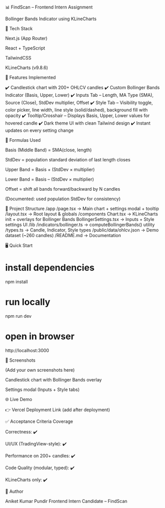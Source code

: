 📊 FindScan – Frontend Intern Assignment

Bollinger Bands Indicator using KLineCharts

🚀 Tech Stack

Next.js (App Router)

React + TypeScript

TailwindCSS

KLineCharts (v9.8.6)

🎯 Features Implemented

✔️ Candlestick chart with 200+ OHLCV candles
✔️ Custom Bollinger Bands Indicator (Basis, Upper, Lower)
✔️ Inputs Tab – Length, MA Type (SMA), Source (Close), StdDev multiplier, Offset
✔️ Style Tab – Visibility toggle, color picker, line width, line style (solid/dashed), background fill with opacity
✔️ Tooltip/Crosshair – Displays Basis, Upper, Lower values for hovered candle
✔️ Dark theme UI with clean Tailwind design
✔️ Instant updates on every setting change

🧮 Formulas Used

Basis (Middle Band) = SMA(close, length)

StdDev = population standard deviation of last length closes

Upper Band = Basis + (StdDev × multiplier)

Lower Band = Basis – (StdDev × multiplier)

Offset = shift all bands forward/backward by N candles

(Documented: used population StdDev for consistency)

📂 Project Structure
/app
  /page.tsx                → Main chart + settings modal + tooltip
  /layout.tsx              → Root layout & globals
/components
  Chart.tsx                → KLineCharts init + overlays for Bollinger Bands
  BollingerSettings.tsx    → Inputs + Style settings UI
/lib
  /indicators/bollinger.ts → computeBollingerBands() utility
  /types.ts                → Candle, Indicator, Style types
/public/data/ohlcv.json    → Demo dataset (~260 candles)
/README.md                 → Documentation

🖥️ Quick Start
# install dependencies
npm install

# run locally
npm run dev

# open in browser
http://localhost:3000

📸 Screenshots

(Add your own screenshots here)

Candlestick chart with Bollinger Bands overlay

Settings modal (Inputs + Style tabs)

🌐 Live Demo

👉 Vercel Deployment Link
 (add after deployment)

✅ Acceptance Criteria Coverage

Correctness: ✔️

UI/UX (TradingView-style): ✔️

Performance on 200+ candles: ✔️

Code Quality (modular, typed): ✔️

KLineCharts only: ✔️

👤 Author

Aniket Kumar Pundir
Frontend Intern Candidate – FindScan
